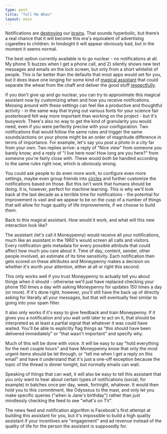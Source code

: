 ```yaml
---
type: post
title: "Tell Me When"
layout: main
---
```

Notifications are [destroying][destroying] our [brains][brains]. That sounds hyperbolic, but there’s a real chance that it will become this era's equivalent of advertising cigarettes to children. In hindsight it will appear obviously bad, but in the moment it seems normal.

The best option currently available is to go nuclear - no notifications at all. My phone 1) buzzes when I get a phone call, and 2) silently shows new text messages and emails on the lock screen, but only from a short whitelist of people. This is far better than the defaults that most apps would set for you, but it does leave one longing for some kind of [magical assistant][magic] that could separate the wheat from the chaff and deliver the good stuff [respectfully][destroying].

If you don't give up and go nuclear, you can try to approximate this magical assistant now by customizing when and how you receive notifications. Messing around with these settings can feel like a productive and thoughtful activity - in the same way that trying out various fonts for your science fair posterboard felt way more important than working on the project - but it's busywork. There's also no way to get the kind of granularity you would need, even if you were perfectly precise with your configuration.  Two notifications that would follow the same rules and trigger the same sounds/actions on your phone might be an order of magnitude difference in terms of importance. For example, let's say you post a photo in a city far from your own. Two replies arrive: a reply of "Nice view" from someone you barely know; and a reply of "I live here now! How long are you here?" from someone you're fairly close with. These would *both* be handled according to the same rules right now, which is obviously wrong.

You could ask people to do even more work, to configure even more settings, maybe even group friends into [circles][circles] and further customize the notifications based on those. But this isn't work that humans should be doing. It is, however, perfect for machine learning. This is why we'll look back at the last decade as a terrible time for notifications - the potential for improvement is vast and we appear to be on the cusp of a number of things that will allow for huge quality of life improvements, if we choose to build them.

Back to this magical assistant. How would it work, and what will this new interaction look like?

The assistant (let's call it Moneypenny) would receive all your notifications, much like an assistant in the 1960's would screen all calls and visitors. Every notification gets metadata for every possible attribute that could affect how much you care about it. Time of day, content, sender, other people involved, an estimate of its time sensitivity. Each notification then gets scored on these attributes and Moneypenny makes a decision on whether it's worth your attention, either at all or right this second.

This only works well if you trust Moneypenny to actually tell you about things when it should - otherwise we'll just have replaced checking your phone 150 times a day with asking Moneypenny for updates 150 times a day (or more). If it's done right, however, you'll still have the back up of directly asking for literally all your messages, but that will eventually feel similar to going into your spam filter.

It also only works if it's easy to give feedback and train Moneypenny. If it gives you a notification and you wait until later to act on it, that should be interpreted as at least a partial signal that whatever it was could have waited. You'll be able to explicitly flag things as "this should have been delivered immediately" or "that wasn't important" and specify why.

Much of this will be done with voice. It will be easy to say "hold everything for the next couple hours" and have Moneypenny know that only the most urgent items should be let through, or "tell me when I get a reply on this email" and have it understand that it's just a one-off exception because the topic of the thread is dinner tonight, but normally emails can wait.

Speaking of things that can wait, it will also be easy to tell this assistant that you only want to hear about certain types of notifications (social, for example) in batches once per day, week, fortnight, whatever. It would then hold you to this commitment, like Odysseus to the mast, and only let you make specific queries ("when is Jane's birthday") rather than just mindlessly checking the feed to see "what's on TV".

The news feed and notification algorithm is Facebook's first attempt at building this assistant for you, but it's impossible to build a high quality assistant if your incentives are "engagement" and ad revenue instead of the quality of life for the person the assistant is supposedly for.

[destroying]: https://medium.com/swlh/how-technology-hijacks-peoples-minds-from-a-magician-and-google-s-design-ethicist-56d62ef5edf3#.ijah2tsi0
[brains]: https://en.wikipedia.org/wiki/Reinforcement#Intermittent_reinforcement.3B_schedules
[magic]: https://en.wikipedia.org/wiki/Her_%28film%29
[circles]: https://plus.google.com
